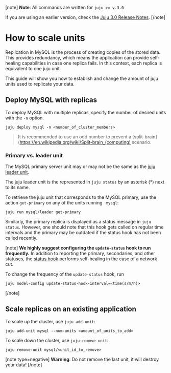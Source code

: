 [note]
**Note**: All commands are written for `juju >= v.3.0`

If you are using an earlier version, check the [Juju 3.0 Release Notes](https://juju.is/docs/juju/roadmap#heading--juju-3-0-0---22-oct-2022).
[/note]

# How to scale units

Replication in MySQL is the process of creating copies of the stored data. This provides redundancy, which means the application can provide self-healing capabilities in case one replica fails. In this context, each replica is equivalent to one juju unit.

This guide will show you how to establish and change the amount of juju units used to replicate your data. 

## Deploy MySQL with replicas

To deploy MySQL with multiple replicas, specify the number of desired units with the `-n` option.
```shell
juju deploy mysql -n <number_of_cluster_members>
```
> It is recommended to use an odd number to prevent a [split-brain](https://en.wikipedia.org/wiki/Split-brain_(computing) scenario.

### Primary vs. leader unit 

The MySQL primary server unit may or may not be the same as the [juju leader unit](https://juju.is/docs/juju/leader).

The juju leader unit is the represented in `juju status` by an asterisk (*) next to its name. 

To retrieve the juju unit that corresponds to the MySQL primary, use the action `get-primary` on any of the units running ` mysql`:
```shell
juju run mysql/leader get-primary
```

Similarly, the primary replica is displayed as a status message in `juju status`. However, one should note that this hook gets called on regular time intervals and the primary may be outdated if the status hook has not been called recently.

[note]
**We highly suggest configuring the `update-status` hook to run frequently.** In addition to reporting the primary, secondaries, and other statuses, the [status hook](https://juju.is/docs/sdk/update-status-event) performs self-healing in the case of a network cut. 

To change the frequency of the `update-status` hook, run
```shell
juju model-config update-status-hook-interval=<time(s/m/h)>
```
<!--Note that this hook executes a read query to PostgreSQL. On a production level server, this should be configured to occur at a frequency that doesn't overload the server with read requests. Similarly, the hook should not be configured at too quick of a frequency, as this can delay other hooks from running. -->
[/note]

## Scale replicas on an existing application

To scale up the cluster, use `juju add-unit`:
```shell
juju add-unit mysql --num-units <amount_of_units_to_add>
```

To scale down the cluster, use `juju remove-unit`:
```shell
juju remove-unit mysql/<unit_id_to_remove>
```

[note type=negative]
**Warning**: Do not remove the last unit, it will destroy your data!
[/note]